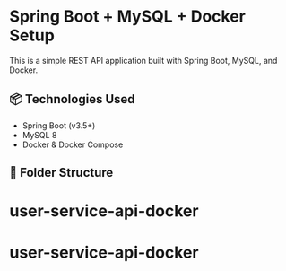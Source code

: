 

# Spring Boot + MySQL + Docker Setup

This is a simple REST API application built with Spring Boot, MySQL, and Docker.

## 📦 Technologies Used

- Spring Boot (v3.5+)
- MySQL 8
- Docker & Docker Compose

## 📁 Folder Structure


# user-service-api-docker


# user-service-api-docker

